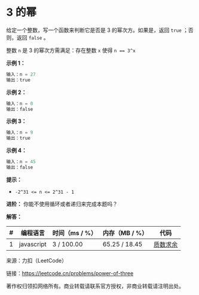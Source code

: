 # 3 的幂

给定一个整数，写一个函数来判断它是否是 3 的幂次方。如果是，返回 `true` ；否则，返回 `false` 。

整数 `n` 是 3 的幂次方需满足：存在整数 `x` 使得 `n == 3^x`

**示例 1：**

``` javascript
输入：n = 27
输出：true
```

**示例 2：**

``` javascript
输入：n = 0
输出：false
```

**示例 3：**

``` javascript
输入：n = 9
输出：true
```

**示例 4：**

``` javascript
输入：n = 45
输出：false
```

**提示：**

- `-2^31 <= n <= 2^31 - 1`

**进阶：** 你能不使用循环或者递归来完成本题吗？

**解答：**

**#**|**编程语言**|**时间（ms / %）**|**内存（MB / %）**|**代码**
------|----------|-----------------|----------------|--------
1|javascript|3 / 100.00|65.25 / 18.45|[质数求余](./javascript/ac_v1.js)

来源：力扣（LeetCode）

链接：https://leetcode.cn/problems/power-of-three

著作权归领扣网络所有。商业转载请联系官方授权，非商业转载请注明出处。
